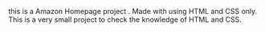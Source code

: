 this is a Amazon Homepage project .
Made with using HTML and CSS only.
This is a very small project to check the knowledge of HTML and CSS.